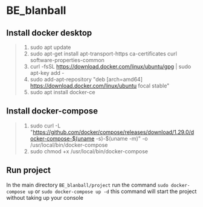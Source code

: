 # BE_blanball

## Install docker desktop 

>1. sudo apt update
>2. sudo apt-get install apt-transport-https ca-certificates curl software-properties-common
>3. curl -fsSL https://download.docker.com/linux/ubuntu/gpg | sudo apt-key add -
>4. sudo add-apt-repository "deb [arch=amd64] https://download.docker.com/linux/ubuntu focal stable"
>5. sudo apt install docker-ce

## Install docker-compose

>1. sudo curl -L "https://github.com/docker/compose/releases/download/1.29.0/docker-compose-$(uname -s)-$(uname -m)" -o /usr/local/bin/docker-compose
>2. sudo chmod +x /usr/local/bin/docker-compose

## Run project

In the main directory `BE_blanball/project` run the command `sudo docker-compose up` or `sudo docker-compose up -d` this command will start the project without taking up your console

<!-- # cd project 
# celery -A project worker -l info" -->
